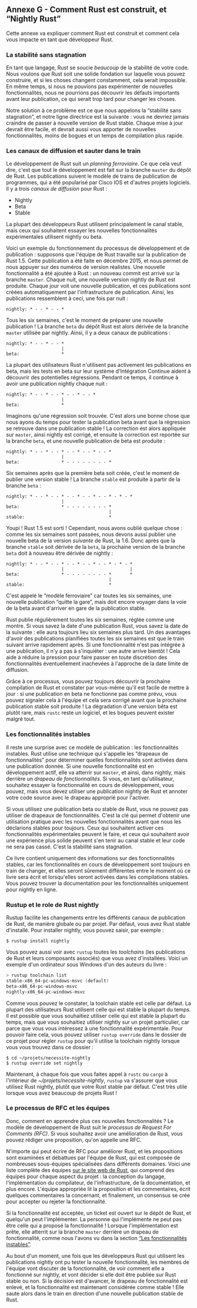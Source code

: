 <!--
## Appendix G - How Rust is Made and “Nightly Rust”
-->

## Annexe G - Comment Rust est construit, et “Nightly Rust”

<!--
This appendix is about how Rust is made and how that affects you as a Rust
developer.
-->

Cette annexe va expliquer comment Rust est construit et comment cela vous
impacte en tant que développeur Rust.

<!--
### Stability Without Stagnation
-->

### La stabilité sans stagnation

<!--
As a language, Rust cares a *lot* about the stability of your code. We want
Rust to be a rock-solid foundation you can build on, and if things were
constantly changing, that would be impossible. At the same time, if we can’t
experiment with new features, we may not find out important flaws until after
their release, when we can no longer change things.
-->

En tant que langage, Rust se soucie *beaucoup* de la stabilité de votre code.
Nous voulons que Rust soit une solide fondation sur laquelle vous pouvez
construire, et si les choses changent constamment, cela serait impossible. En
même temps, si nous ne pouvions pas expérimenter de nouvelles fonctionnalités,
nous ne pourrions pas découvrir les défauts importants avant leur publication,
ce qui serait trop tard pour changer les choses.

<!--
Our solution to this problem is what we call “stability without stagnation”,
and our guiding principle is this: you should never have to fear upgrading to a
new version of stable Rust. Each upgrade should be painless, but should also
bring you new features, fewer bugs, and faster compile times.
-->

Notre solution à ce problème est ce que nous appelons la “stabilité sans
stagnation”, et notre ligne directrice est la suivante : vous ne devriez jamais
craindre de passer à nouvelle version de Rust stable. Chaque mise à jour devrait
être facile, et devrait aussi vous apporter de nouvelles fonctionnalités, moins
de bogues et un temps de compilation plus rapide.

<!--
### Choo, Choo! Release Channels and Riding the Trains
-->

### Les canaux de diffusion et sauter dans le train

<!--
Rust development operates on a *train schedule*. That is, all development is
done on the `master` branch of the Rust repository. Releases follow a software
release train model, which has been used by Cisco IOS and other software
projects. There are three *release channels* for Rust:
-->

Le développement de Rust suit un *planning ferroviaire*. Ce que cela veut dire,
c'est que tout le développement est fait sur la branche `master` du dépôt de
Rust. Les publications suivent le modèle de trains de publication de programmes,
qui a été popularisé par Cisco IOS et d'autres projets logiciels. Il y a trois
*canaux de diffusion* pour Rust :

<!--
* Nightly
* Beta
* Stable
-->

* Nightly
* Beta
* Stable

<!--
Most Rust developers primarily use the stable channel, but those who want to
try out experimental new features may use nightly or beta.
-->

La plupart des développeurs Rust utilisent principalement le canal stable, mais
ceux qui souhaitent essayer les nouvelles fonctionnalités expérimentales
utilisent nightly ou beta.

<!--
Here’s an example of how the development and release process works: let’s
assume that the Rust team is working on the release of Rust 1.5. That release
happened in December of 2015, but it will provide us with realistic version
numbers. A new feature is added to Rust: a new commit lands on the `master`
branch. Each night, a new nightly version of Rust is produced. Every day is a
release day, and these releases are created by our release infrastructure
automatically. So as time passes, our releases look like this, once a night:
-->

Voici un exemple du fonctionnement du processus de développement et de
publication : supposons que l'équipe de Rust travaille sur la publication de
Rust 1.5. Cette publication a été faite en décembre 2015, et nous permet de nous
appuyer sur des numéros de version réalistes. Une nouvelle fonctionnalité a été
ajoutée à Rust : un nouveau commit est arrivé sur la branche `master`. Chaque
nuit, une nouvelle version nightly de Rust est produite. Chaque jour voit une
nouvelle publication, et ces publications sont créées automatiquement par
l'infrastructure de publication. Ainsi, les publications ressemblent à ceci, une
fois par nuit :

```text
nightly: * - - * - - *
```

<!--
Every six weeks, it’s time to prepare a new release! The `beta` branch of the
Rust repository branches off from the `master` branch used by nightly. Now,
there are two releases:
-->

Tous les six semaines, c'est le moment de préparer une nouvelle publication ! La
branche `beta` du dépôt Rust est alors dérivée de la branche `master` utilisée
par nightly. Ainsi, il y a deux canaux de publications :

```text
nightly: * - - * - - *
                     |
beta:                *
```

<!--
Most Rust users do not use beta releases actively, but test against beta in
their CI system to help Rust discover possible regressions. In the meantime,
there’s still a nightly release every night:
-->

La plupart des utilisateurs Rust n'utilisent pas activement les publications en
beta, mais les tests en beta sur leur système d'Intégration Continue aident à
découvrir des potentielles régressions. Pendant ce temps, il continue à avoir
une publication nightly chaque nuit :

```text
nightly: * - - * - - * - - * - - *
                     |
beta:                *
```

<!--
Let’s say a regression is found. Good thing we had some time to test the beta
release before the regression snuck into a stable release! The fix is applied
to `master`, so that nightly is fixed, and then the fix is backported to the
`beta` branch, and a new release of beta is produced:
-->

Imaginons qu'une régression soit trouvée. C'est alors une bonne chose que nous
ayons du temps pour tester la publication beta avant que la régression se
retrouve dans une publication stable ! La correction est alors appliquée sur
`master`, ainsi nightly est corrigé, et ensuite la correction est reportée sur
la branche `beta`, et une nouvelle publication de beta est produite :

```text
nightly: * - - * - - * - - * - - * - - *
                     |
beta:                * - - - - - - - - *
```

<!--
Six weeks after the first beta was created, it’s time for a stable release! The
`stable` branch is produced from the `beta` branch:
-->

Six semaines après que la première beta soit créée, c'est le moment de publier
une version stable ! La branche `stable` est produite à partir de la branche
`beta` :

```text
nightly: * - - * - - * - - * - - * - - * - * - *
                     |
beta:                * - - - - - - - - *
                                       |
stable:                                *
```

<!--
Hooray! Rust 1.5 is done! However, we’ve forgotten one thing: because the six
weeks have gone by, we also need a new beta of the *next* version of Rust, 1.6.
So after `stable` branches off of `beta`, the next version of `beta` branches
off of `nightly` again:
-->

Youpi ! Rust 1.5 est sorti ! Cependant, nous avons oublié quelque chose : comme
les six semaines sont passées, nous devons aussi publier une nouvelle beta de la
version *suivante* de Rust, la 1.6. Donc après que la branche `stable` soit
dérivée de la `beta`, la prochaine version de la branche `beta` doit à nouveau
être dérivée de nightly :

```text
nightly: * - - * - - * - - * - - * - - * - * - *
                     |                         |
beta:                * - - - - - - - - *       *
                                       |
stable:                                *
```

<!--
This is called the “train model” because every six weeks, a release “leaves the
station”, but still has to take a journey through the beta channel before it
arrives as a stable release.
-->

C'est appelé le “modèle ferroviaire” car toutes les six semaines, une nouvelle
publication “quitte la gare”, mais doit encore voyager dans la voie de la
beta avant d'arriver en gare de la publication stable.

<!--
Rust releases every six weeks, like clockwork. If you know the date of one Rust
release, you can know the date of the next one: it’s six weeks later. A nice
aspect of having releases scheduled every six weeks is that the next train is
coming soon. If a feature happens to miss a particular release, there’s no need
to worry: another one is happening in a short time! This helps reduce pressure
to sneak possibly unpolished features in close to the release deadline.
-->

Rust publie régulièrement toutes les six semaines, réglée comme une montre. Si
vous savez la date d'une publication Rust, vous savez la date de la suivante :
elle aura toujours lieu six semaines plus tard. Un des avantages d'avoir des
publications planifiées toutes les six semaines est que le train suivant arrive
rapidement après. Si une fonctionnalité n'est pas intégrée à une publication, il
n'y a pas à s'inquiéter : une autre arrive bientôt ! Cela aide à réduire la
pression pour faire passer en toute discrétion des fonctionnalités
éventuellement inachevées à l'approche de la date limite de diffusion.

<!--
Thanks to this process, you can always check out the next build of Rust and
verify for yourself that it’s easy to upgrade to: if a beta release doesn’t
work as expected, you can report it to the team and get it fixed before the
next stable release happens! Breakage in a beta release is relatively rare, but
`rustc` is still a piece of software, and bugs do exist.
-->

Grâce à ce processus, vous pouvez toujours découvrir la prochaine compilation de
Rust et constater par vous-même qu'il est facile de mettre à jour : si une
publication en beta ne fonctionne pas comme prévu, vous pouvez signaler cela à
l'équipe et cela sera corrigé avant que la prochaine publication stable soit
produite ! La dégradation d'une version bêta est plutôt rare, mais `rustc` reste
un logiciel, et les bogues peuvent exister malgré tout.

<!--
### Unstable Features
-->

### Les fonctionnalités instables

<!--
There’s one more catch with this release model: unstable features. Rust uses a
technique called “feature flags” to determine what features are enabled in a
given release. If a new feature is under active development, it lands on
`master`, and therefore, in nightly, but behind a *feature flag*. If you, as a
user, wish to try out the work-in-progress feature, you can, but you must be
using a nightly release of Rust and annotate your source code with the
appropriate flag to opt in.
-->

Il reste une surprise avec ce modèle de publication : les fonctionnalités
instables. Rust utilise une technique qui s'appelle les “drapeaux de
fonctionnalités” pour déterminer quelles fonctionnalités sont activées dans une
publication donnée. Si une nouvelle fonctionnalité est en développement actif,
elle va atterrir sur `master`, et ainsi, dans nightly, mais derrière un *drapeau
de fonctionnalités*. Si vous, en tant qu'utilisateur, souhaitez essayer la
fonctionnalité en cours de développement, vous pouvez, mais vous devez utiliser
une publication nightly de Rust et annoter votre code source avec le drapeau
approprié pour l'activer.

<!--
If you’re using a beta or stable release of Rust, you can’t use any feature
flags. This is the key that allows us to get practical use with new features
before we declare them stable forever. Those who wish to opt into the bleeding
edge can do so, and those who want a rock-solid experience can stick with
stable and know that their code won’t break. Stability without stagnation.
-->

Si vous utilisez une publication beta ou stable de Rust, vous ne pouvez pas
utiliser de drapeaux de fonctionnalités. C'est la clé qui permet d'obtenir une
utilisation pratique avec les nouvelles fonctionnalités avant que nous les
déclarions stables pour toujours. Ceux qui souhaitent activer ces
fonctionnalités expérimentales peuvent le faire, et ceux qui souhaitent avoir
une expérience plus solide peuvent s'en tenir au canal stable et leur code ne
sera pas cassé. C'est la stabilité sans stagnation.

<!--
This book only contains information about stable features, as in-progress
features are still changing, and surely they’ll be different between when this
book was written and when they get enabled in stable builds. You can find
documentation for nightly-only features online.
-->

Ce livre contient uniquement des informations sur des fonctionnalités stables,
car les fonctionnalités en cours de développement sont toujours en train de
changer, et elles seront sûrement différentes entre le moment où ce livre sera
écrit et lorsqu'elles seront activées dans les compilations stables. Vous pouvez
trouver la documentation pour les fonctionnalités uniquement pour nightly en
ligne.

<!--
### Rustup and the Role of Rust Nightly
-->

### Rustup et le role de Rust nightly

<!--
Rustup makes it easy to change between different release channels of Rust, on a
global or per-project basis. By default, you’ll have stable Rust installed. To
install nightly, for example:
-->

Rustup facilite les changements entre les différents canaux de publication de
Rust, de manière globale ou par projet. Par défaut, vous avez Rust stable
d'installé. Pour installer nightly, vous pouvez saisir, par exemple :

```text
$ rustup install nightly
```

<!--
You can see all of the *toolchains* (releases of Rust and associated
components) you have installed with `rustup` as well. Here’s an example on one
of your authors’ Windows computer:
-->

Vous pouvez aussi voir avec `rustup` toutes les *toolchains* (les publications
de Rust et leurs composants associés) que vous avez d'installées. Voici un
exemple d'un ordinateur sous Windows d'un des auteurs du livre :

```powershell
> rustup toolchain list
stable-x86_64-pc-windows-msvc (default)
beta-x86_64-pc-windows-msvc
nightly-x86_64-pc-windows-msvc
```

<!--
As you can see, the stable toolchain is the default. Most Rust users use stable
most of the time. You might want to use stable most of the time, but use
nightly on a specific project, because you care about a cutting-edge feature.
To do so, you can use `rustup override` in that project’s directory to set the
nightly toolchain as the one `rustup` should use when you’re in that directory:
-->

Comme vous pouvez le constater, la toolchain stable est celle par défaut. La
plupart des utilisateurs Rust utilisent celle qui est stable la plupart du
temps. Il est possible que vous souhaitiez utiliser celle qui est stable la
plupart du temps, mais que vous souhaitiez utiliser nightly sur un projet
particulier, car parce que vous vous intéressez à une fonctionnalité
expérimentale. Pour pouvoir faire cela, vous pouvez utiliser `rustup override`
dans le dossier de ce projet pour régler `rustup` pour qu'il utilise la
toolchain nightly lorsque vous vous trouvez dans ce dossier :

<!--
```text
$ cd ~/projects/needs-nightly
$ rustup override set nightly
```
-->

```text
$ cd ~/projets/necessite-nightly
$ rustup override set nightly
```

<!--
Now, every time you call `rustc` or `cargo` inside of
*~/projects/needs-nightly*, `rustup` will make sure that you are using nightly
Rust, rather than your default of stable Rust. This comes in handy when you
have a lot of Rust projects!
-->

Maintenant, à chaque fois que vous faites appel à `rustc` ou `cargo` à
l'intérieur de *~/projets/necessite-nightly*, `rustup` va s'assurer que vous
utilisez Rust nightly, plutôt que votre Rust stable par défaut. C'est très utile
lorsque vous avez beaucoup de projets Rust !

<!--
### The RFC Process and Teams
-->

### Le processus de RFC et les équipes

<!--
So how do you learn about these new features? Rust’s development model follows
a *Request For Comments (RFC) process*. If you’d like an improvement in Rust,
you can write up a proposal, called an RFC.
-->

Donc, comment en apprendre plus ces nouvelles fonctionnalités ? Le modèle de
développement de Rust suit le *processus de Request For Comments (RFC)*. Si vous
souhaitez avoir une amélioration de Rust, vous pouvez rédiger une proposition,
qu'on appelle une RFC.

<!--
Anyone can write RFCs to improve Rust, and the proposals are reviewed and
discussed by the Rust team, which is comprised of many topic subteams. There’s
a full list of the teams [on Rust’s
website](https://www.rust-lang.org/governance), which includes teams for
each area of the project: language design, compiler implementation,
infrastructure, documentation, and more. The appropriate team reads the
proposal and the comments, writes some comments of their own, and eventually,
there’s consensus to accept or reject the feature.
-->

N'importe qui peut écrire de RFC pour améliorer Rust, et les propositions sont
examinées et débattues par l'équipe de Rust, qui est composée de nombreuses
sous-équipes spécialisées dans différents domaines. Voici une liste complète des
équipes [sur le site web de Rust](https://www.rust-lang.org/governance), qui
comprend des équipes pour chaque aspect du projet : la conception du langage,
l'implémentation du compilateur, de l'infrastructure, de la documentation, et
plus encore. L'équipe appropriée lit la proposition et les commentaires, écrit
quelques commentaires la concernant, et finalement, un consensus se crée pour
accepter ou rejeter la fonctionnalité.

<!--
If the feature is accepted, an issue is opened on the Rust repository, and
someone can implement it. The person who implements it very well may not be the
person who proposed the feature in the first place! When the implementation is
ready, it lands on the `master` branch behind a feature gate, as we discussed
in the [“Unstable Features”](#unstable-features)<!-- ignore -- > section.
-->

Si la fonctionnalité est acceptée, un ticket est ouvert sur le dépôt de Rust, et
quelqu'un peut l'implémenter. La personne qui l'implémente ne peut pas être
celle qui a proposé la fonctionnalité ! Lorsque l'implémentation est prête, elle
atterrit sur la branche `master` derrière un drapeau de fonctionnalité, comme
nous l'avons vu dans la section [“Les fonctionnalités
instables”](#les-fonctionnalités-instables)<!-- ignore -->.

<!--
After some time, once Rust developers who use nightly releases have been able
to try out the new feature, team members will discuss the feature, how it’s
worked out on nightly, and decide if it should make it into stable Rust or not.
If the decision is to move forward, the feature gate is removed, and the
feature is now considered stable! It rides the trains into a new stable release
of Rust.
-->

Au bout d'un moment, une fois que les développeurs Rust qui utilisent les
publications nightly ont pu tester la nouvelle fonctionnalité, les membres de
l'équipe vont discuter de la fonctionnalité, de voir comment elle a
fonctionné sur nightly, et vont décider si elle doit être publiée sur Rust
stable ou non. Si la décision est d'avancer, le drapeau de fonctionnalité est
enlevé, et la fonctionnalité est maintenant considérée comme stable ! Elle saute
alors dans le train en direction d'une nouvelle publication stable de Rust.
